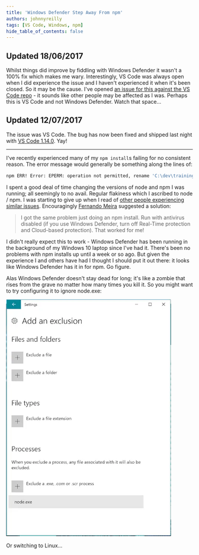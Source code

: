 ```yaml
---
title: 'Windows Defender Step Away From npm'
authors: johnnyreilly
tags: [VS Code, Windows, npm]
hide_table_of_contents: false
---
```


## Updated 18/06/2017

Whilst things did improve by fiddling with Windows Defender it wasn't a 100% fix which makes me wary. Interestingly, VS Code was always open when I did experience the issue and I haven't experienced it when it's been closed. So it may be the cause. I've opened [an issue for this against the VS Code repo](https://github.com/Microsoft/vscode/issues/28593) \- it sounds like other people may be affected as I was. Perhaps this is VS Code and not Windows Defender. Watch that space...

## Updated 12/07/2017

The issue was VS Code. The bug has now been fixed and shipped last night with [VS Code 1.14.0](https://code.visualstudio.com/updates/v1_14). Yay!

<!--truncate-->

---

I've recently experienced many of my `npm install`s failing for no consistent reason. The error message would generally be something along the lines of:

```sh
npm ERR! Error: EPERM: operation not permitted, rename 'C:\dev\training\drrug\node_modules\.staging\@exponent\ngrok-fc327f2a' -> 'C:\dev\training\drrug\node_modules\@exponent\ngrok'
```

I spent a good deal of time changing the versions of node and npm I was running; all seemingly to no avail. Regular flakiness which I ascribed to node / npm. I was starting to give up when I read of [other people experiencing similar issues](https://github.com/react-community/create-react-native-app/issues/191#issuecomment-304073970). Encouragingly [Fernando Meira](https://github.com/fmeira) suggested a solution:

> I got the same problem just doing an npm install. Run with antivirus disabled (if you use Windows Defender, turn off Real-Time protection and Cloud-based protection). That worked for me!

I didn't really expect this to work - Windows Defender has been running in the background of my Windows 10 laptop since I've had it. There's been no problems with npm installs up until a week or so ago. But given the experience I and others have had I thought I should put it out there: it looks like Windows Defender has it in for npm. Go figure.

Alas Windows Defender doesn't stay dead for long; it's like a zombie that rises from the grave no matter how many times you kill it. So you might want to try configuring it to ignore node.exe:

![](Screenshot-2017-06-11-15.05.47.webp)

Or switching to Linux...
